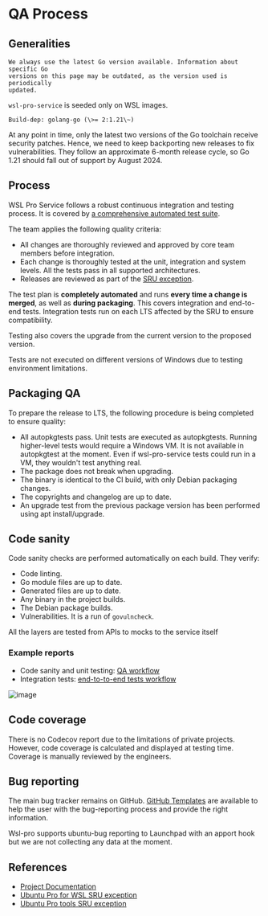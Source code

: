 # QA Process

## Generalities

```{note}
We always use the latest Go version available. Information about specific Go
versions on this page may be outdated, as the version used is periodically
updated.
```

`wsl-pro-service` is seeded only on WSL images.

```
Build-dep: golang-go (\>= 2:1.21\~)
```

At any point in time, only the latest two versions of the Go toolchain receive security patches. Hence, we need to keep backporting new releases to fix vulnerabilities. They follow an approximate 6-month release cycle, so Go 1.21 should fall out of support by August 2024.

## Process

WSL Pro Service follows a robust continuous integration and testing process. It is covered by [a comprehensive automated test suite](https://github.com/canonical/ubuntu-pro-for-wsl/actions/workflows/qa.yaml).

The team applies the following quality criteria:

- All changes are thoroughly reviewed and approved by core team members before integration.
- Each change is thoroughly tested at the unit, integration and system levels. All the tests pass in all supported architectures.
- Releases are reviewed as part of the [SRU exception](https://wiki.ubuntu.com/UbuntuProForWSLUpdates).

The test plan is **completely automated** and runs **every time a change is merged**, as well as **during packaging**. This covers integration and end-to-end tests. Integration tests run on each LTS affected by the SRU to ensure compatibility.

Testing also covers the upgrade from the current version to the proposed version.

Tests are not executed on different versions of Windows due to testing environment limitations.

## Packaging QA

To prepare the release to LTS, the following procedure is being completed to ensure quality:

- All autopkgtests pass. Unit tests are executed as autopkgtests. Running higher-level tests would require a Windows VM. It is not available in autopkgtest at the moment. Even if wsl-pro-service tests could run in a VM, they wouldn't test anything real.
- The package does not break when upgrading.
- The binary is identical to the CI build, with only Debian packaging changes.
- The copyrights and changelog are up to date.
- An upgrade test from the previous package version has been performed using apt install/upgrade.

## Code sanity

Code sanity checks are performed automatically on each build. They verify:

- Code linting.
- Go module files are up to date.
- Generated files are up to date.
- Any binary in the project builds.
- The Debian package builds.
- Vulnerabilities. It is a run of `govulncheck`.

All the layers are tested from APIs to mocks to the service itself

### Example reports

- Code sanity and unit testing: [QA workflow](https://github.com/canonical/ubuntu-pro-for-wsl/actions/workflows/qa.yaml?query=branch%3Amain)
- Integration tests: [end-to-to-end tests workflow](https://github.com/canonical/ubuntu-pro-for-wsl/actions/workflows/qa-azure.yaml?query=branch%3Amain)

<!-- This link is broken because the repo is private -->
![image](https://github.com/canonical/ubuntu-pro-for-wsl/assets/1928546/649084df-1889-471a-a211-df3ae890a8fd)

## Code coverage

There is no Codecov report due to the limitations of private projects.
However, code coverage is calculated and displayed at testing time.
Coverage is manually reviewed by the engineers.

## Bug reporting

The main bug tracker remains on GitHub. [GitHub Templates](https://github.com/canonical/ubuntu-pro-for-wsl/issues/new/choose)
are available to help the user with the bug-reporting process and provide the right information.

Wsl-pro supports ubuntu-bug reporting to Launchpad with an apport hook but we are not collecting any data at the moment.

## References

- [Project Documentation](https://canonical-ubuntu-pro-for-wsl.readthedocs-hosted.com/en/latest/)
- [Ubuntu Pro for WSL SRU exception](https://wiki.ubuntu.com/UbuntuProForWSLUpdates)
- [Ubuntu Pro tools SRU exception](https://wiki.ubuntu.com/UbuntuAdvantageToolsUpdates)
